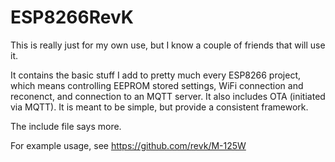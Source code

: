 # ESP8266RevK
This is really just for my own use, but I know a couple of friends that will use it.

It contains the basic stuff I add to pretty much every ESP8266 project, which means controlling EEPROM stored settings, WiFi connection and reconenct, and connection to an MQTT server. It also includes OTA (initiated via MQTT). It is meant to be simple, but provide a consistent framework.

The include file says more.

For example usage, see https://github.com/revk/M-125W
